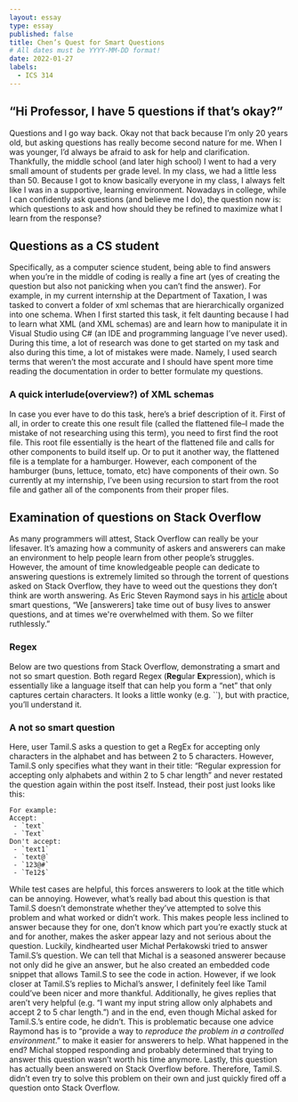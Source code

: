 ```yaml
---
layout: essay
type: essay
published: false
title: Chen’s Quest for Smart Questions
# All dates must be YYYY-MM-DD format!
date: 2022-01-27
labels:
  - ICS 314
---
```

## “Hi Professor, I have 5 questions if that’s okay?”
Questions and I go way back. Okay not that back because I’m only 20 years old, but asking questions has really become second nature for me. When I was younger, I’d always be afraid to ask for help and clarification. Thankfully, the middle school (and later high school) I went to had a very small amount of students per grade level. In my class, we had a little less than 50. Because I got to know basically everyone in my class, I always felt like I was in a supportive, learning environment. Nowadays in college, while I can confidently ask questions (and believe me I do), the question now is: which questions to ask and how should they be refined to maximize what I learn from the response?

## Questions as a CS student
Specifically, as a computer science student, being able to find answers when you’re in the middle of coding is really a fine art (yes of creating the question but also not panicking when you can’t find the answer). 
For example, in my current internship at the Department of Taxation, I was tasked to convert a folder of xml schemas that are hierarchically organized into one schema. When I first started this task, it felt daunting because I had to learn what XML (and XML schemas) are and learn how to manipulate it in Visual Studio using C# (an IDE and programming language I’ve never used). During this time, a lot of research was done to get started on my task and also during this time, a lot of mistakes were made. Namely, I used search terms that weren’t the most accurate and I should have spent more time reading the documentation in order to better formulate my questions. 

### A quick interlude(overview?) of XML schemas
In case you ever have to do this task, here’s a brief description of it. First of all, in order to create this one result file (called the flattened file–I made the mistake of not researching using this term), you need to first find the root file. This root file essentially is the heart of the flattened file and calls for other components to build itself up. Or to put it another way, the flattened file is a template for a hamburger. However, each component of the hamburger (buns, lettuce, tomato, etc) have components of their own. So currently at my internship, I’ve been using recursion to start from the root file and gather all of the components from their proper files.
## Examination of questions on Stack Overflow
 
As many programmers will attest, Stack Overflow can really be your lifesaver. It’s amazing how a community of askers and answerers can make an environment to help people learn from other people’s struggles. However, the amount of time knowledgeable people can dedicate to answering questions is extremely limited so through the torrent of questions asked on Stack Overflow, they have to weed out the questions they don’t think are worth answering. As Eric Steven Raymond says in his [article](http://www.catb.org/esr/faqs/smart-questions.html) about smart questions, “We [answerers] take time out of busy lives to answer questions, and at times we're overwhelmed with them. So we filter ruthlessly.”

### Regex
Below are two questions from Stack Overflow, demonstrating a smart and not so smart question. Both regard Regex (**Reg**ular **Ex**pression), which is essentially like a language itself that can help you form a “net” that only captures certain characters. It looks a little wonky (e.g. ``), but with practice, you’ll understand it. 

### A not so smart question
Here, user Tamil.S asks a question to get a RegEx for accepting only characters in the alphabet and has between 2 to 5 characters. However, Tamil.S only specifies what they want in their title: “Regular expression for accepting only alphabets and within 2 to 5 char length” and never restated the question again within the post itself. Instead, their post just looks like this:
```
For example:
Accept:
 - `text`
 - `Text`
Don't accept:
 - `text1`
 - `text@`
 - `123@#`
 - `Te12$`
 ```

While test cases are helpful, this forces answerers to look at the title which can be annoying. However, what’s really bad about this question is that Tamil.S doesn’t demonstrate whether they’ve attempted to solve this problem and what worked or didn’t work. This makes people less inclined to answer because they for one, don’t know which part you’re exactly stuck at and for another, makes the asker appear lazy and not serious about the question. Luckily, kindhearted user Michał Perłakowski tried to answer Tamil.S’s question. We can tell that Michal is a seasoned answerer because not only did he give an answer, but he also created an embedded code snippet that allows Tamil.S to see the code in action. However, if we look closer at Tamil.S’s replies to Michal’s answer, I definitely feel like Tamil could’ve been nicer and more thankful. Additionally, he gives replies that aren’t very helpful (e.g. “I want my input string allow only alphabets and accept 2 to 5 char length.”) and in the end, even though Michal asked for Tamil.S.’s entire code, he didn’t. This is problematic because one advice Raymond has is to “provide a way to *reproduce the problem in a controlled environment*.” to make it easier for answerers to help. What happened in the end? Michal stopped responding and probably determined that trying to answer this question wasn’t worth his time anymore. Lastly, this question has actually been answered on Stack Overflow before. Therefore, Tamil.S. didn’t even try to solve this problem on their own and just quickly fired off a question onto Stack Overflow. 
